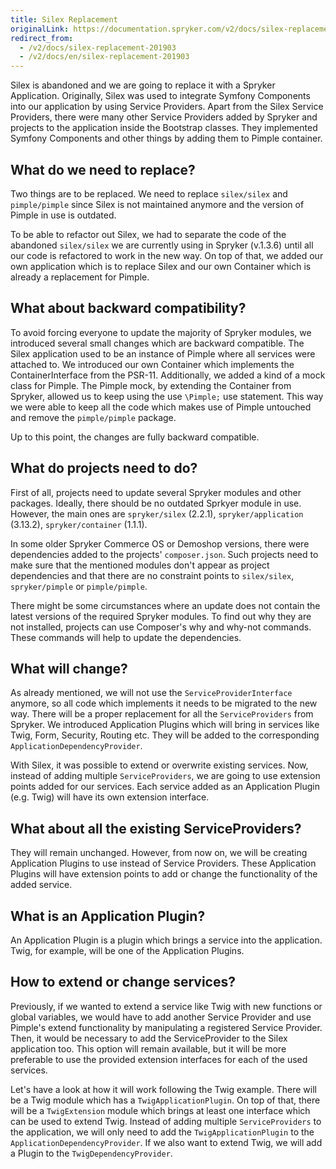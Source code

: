 ```yaml
---
title: Silex Replacement
originalLink: https://documentation.spryker.com/v2/docs/silex-replacement-201903
redirect_from:
  - /v2/docs/silex-replacement-201903
  - /v2/docs/en/silex-replacement-201903
---
```


Silex is abandoned and we are going to replace it with a Spryker Application. Originally, Silex was used to integrate Symfony Components into our application by using Service Providers. Apart from the Silex Service Providers, there were many other Service Providers added by Spryker and projects to the application inside the Bootstrap classes. They implemented Symfony Components and other things by adding them to Pimple container.

## What do we need to replace?
Two things are to be replaced. We need to replace `silex/silex` and `pimple/pimple` since Silex is not maintained anymore and the version of Pimple in use is outdated.

To be able to refactor out Silex, we had to separate the code of the abandoned `silex/silex` we are currently using in Spryker (v.1.3.6) until all our code is refactored to work in the new way.  On top of that, we added our own application which is to replace Silex and our own Container which is already a replacement for Pimple.

## What about backward compatibility?
To avoid forcing everyone to update the majority of Spryker modules, we introduced several small changes which are backward compatible. The Silex application used to be an instance of Pimple where all services were attached to. We introduced our own Container which implements the ContainerInterface from the PSR-11. Additionally, we added a kind of a mock class for Pimple. The Pimple mock, by extending the Container from Spryker, allowed us to keep using the use `\Pimple;` use statement. This way we were able to keep all the code which makes use of Pimple untouched and remove the `pimple/pimple` package.

Up to this point, the changes are fully backward compatible.

## What do projects need to do?
First of all, projects need to update several Spryker modules and other packages. Ideally, there should be no outdated Sprkyer module in use. However, the main ones are `spryker/silex` (2.2.1), `spryker/application` (3.13.2), `spryker/container` (1.1.1).

In some older Spryker Commerce OS or Demoshop versions, there were dependencies added to the projects' `composer.json`. Such projects need to make sure that the mentioned modules don't appear as project dependencies and that there are no constraint points to `silex/silex`, `spryker/pimple` or `pimple/pimple`.

There might be some circumstances where an update does not contain the latest versions of the required Spryker modules. To find out why they are not installed, projects can use Composer's why and why-not commands. These commands will help to update the dependencies.

## What will change?
As already mentioned, we will not use the `ServiceProviderInterface` anymore, so all code which implements it needs to be migrated to the new way. There will be a proper replacement for all the `ServiceProviders` from Spryker. We introduced Application Plugins which will bring in services like Twig, Form, Security, Routing etc. They will be added to the corresponding  `ApplicationDependencyProvider`.

With Silex, it was possible to extend or overwrite existing services. Now, instead of adding multiple `ServiceProviders`, we are going to use extension points added for our services. Each service added as an Application Plugin (e.g. Twig) will have its own extension interface.

## What about all the existing ServiceProviders?
They will remain unchanged. However, from now on, we will be creating Application Plugins to use instead of Service Providers. These Application Plugins will have extension points to add or change the functionality of the added service.

## What is an Application Plugin?
An Application Plugin is a plugin which brings a service into the application. Twig, for example, will be one of the Application Plugins.

## How to extend or change services?
Previously, if we wanted to extend a service like Twig with new functions or global variables, we would have to add another Service Provider and use Pimple's extend functionality by manipulating a registered Service Provider. Then, it would be necessary to add the ServiceProvider to the Silex application too. This option will remain available, but it will be more preferable to use the provided extension interfaces for each of the used services.

Let's have a look at how it will work following the Twig example. There will be a Twig module which has a `TwigApplicationPlugin`. On top of that, there will be a `TwigExtension` module which brings at least one interface which can be used to extend Twig. Instead of adding multiple `ServiceProviders` to the application, we will only need to add the `TwigApplicationPlugin` to the `ApplicationDependencyProvider`. If we also want to extend Twig, we will add a Plugin to the `TwigDependencyProvider`.

<!-- See also:
Application
Container 
once published, add links to related articles -->
 
<!-- Last review date: Feb 19, 2019 by Rene Klatt, Andrii Tserkovnyi-->

